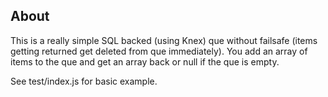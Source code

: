 ## About

This is a really simple SQL backed (using Knex) que without failsafe (items getting returned get deleted from que immediately). You add an array of items to the que and get an array back or null if the que is empty.

See test/index.js for basic example.